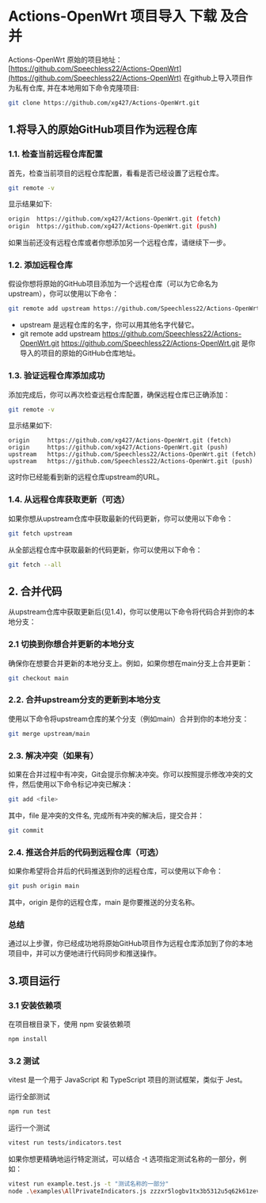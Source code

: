 # Actions-OpenWrt 项目导入 下载 及合并

Actions-OpenWrt 原始的项目地址：[https://github.com/Speechless22/Actions-OpenWrt](https://github.com/Speechless22/Actions-OpenWrt)
在github上导入项目作为私有仓库, 并在本地用如下命令克隆项目:

```bash
git clone https://github.com/xg427/Actions-OpenWrt.git
```

## 1.将导入的原始GitHub项目作为远程仓库

### 1.1. 检查当前远程仓库配置

首先，检查当前项目的远程仓库配置，看看是否已经设置了远程仓库。

```bash
git remote -v
```

显示结果如下:

```bash
origin  https://github.com/xg427/Actions-OpenWrt.git (fetch)
origin  https://github.com/xg427/Actions-OpenWrt.git (push)
```

如果当前还没有远程仓库或者你想添加另一个远程仓库，请继续下一步。

### 1.2. 添加远程仓库

假设你想将原始的GitHub项目添加为一个远程仓库（可以为它命名为upstream），你可以使用以下命令：

```bash
git remote add upstream https://github.com/Speechless22/Actions-OpenWrt.git
```

- upstream 是远程仓库的名字，你可以用其他名字代替它。
- git remote add upstream https://github.com/Speechless22/Actions-OpenWrt.git
  https://github.com/Speechless22/Actions-OpenWrt.git 是你导入的项目的原始的GitHub仓库地址。

### 1.3. 验证远程仓库添加成功

添加完成后，你可以再次检查远程仓库配置，确保远程仓库已正确添加：

```bash
git remote -v
```

显示结果如下:

```code
origin     https://github.com/xg427/Actions-OpenWrt.git (fetch)
origin     https://github.com/xg427/Actions-OpenWrt.git (push)
upstream   https://github.com/Speechless22/Actions-OpenWrt.git (fetch)
upstream   https://github.com/Speechless22/Actions-OpenWrt.git (push)
```

这时你已经能看到新的远程仓库upstream的URL。

### 1.4. 从远程仓库获取更新（可选）

如果你想从upstream仓库中获取最新的代码更新，你可以使用以下命令：

```bash
git fetch upstream
```

从全部远程仓库中获取最新的代码更新，你可以使用以下命令：

```bash
git fetch --all
```

## 2. 合并代码

从upstream仓库中获取更新后(见1.4)，你可以使用以下命令将代码合并到你的本地分支：

### 2.1 切换到你想合并更新的本地分支

确保你在想要合并更新的本地分支上。例如，如果你想在main分支上合并更新：

```bash
git checkout main
```

### 2.2. 合并upstream分支的更新到本地分支

使用以下命令将upstream仓库的某个分支（例如main）合并到你的本地分支：

```bash
git merge upstream/main
```

### 2.3. 解决冲突（如果有）

如果在合并过程中有冲突，Git会提示你解决冲突。你可以按照提示修改冲突的文件，然后使用以下命令标记冲突已解决：

```bash
git add <file>
```

其中，file 是冲突的文件名, 完成所有冲突的解决后，提交合并：

```bash
git commit
```

### 2.4. 推送合并后的代码到远程仓库（可选）

如果你希望将合并后的代码推送到你的远程仓库，可以使用以下命令：

```bash
git push origin main
```

其中，origin 是你的远程仓库，main 是你要推送的分支名称。

### 总结

通过以上步骤，你已经成功地将原始GitHub项目作为远程仓库添加到了你的本地项目中，并可以方便地进行代码同步和推送操作。

## 3.项目运行

### 3.1 安装依赖项

在项目根目录下，使用 npm 安装依赖项

```bash
npm install
```

### 3.2 测试

vitest 是一个用于 JavaScript 和 TypeScript 项目的测试框架，类似于 Jest。

运行全部测试

```bash
npm run test
```

运行一个测试

```bash
vitest run tests/indicators.test
```

如果你想更精确地运行特定测试，可以结合 -t 选项指定测试名称的一部分，例如：

```bash
vitest run example.test.js -t "测试名称的一部分"
node .\examples\AllPrivateIndicators.js zzzxr5logbv1tx3b5312u5q62k61zevc v3:gyS8YF2tYugEAQ1fDeaynPrWu/RDUjz3EhCICgeAxlg=
```
